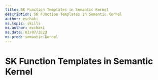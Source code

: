```yaml
---
title: SK Function Templates in Semantic Kernel
description: SK Function Templates in Semantic Kernel
author: evchaki
ms.topic: skills
ms.author: evchaki
ms.date: 02/07/2023
ms.prod: semantic-kernel
---
```

# SK Function Templates in Semantic Kernel

